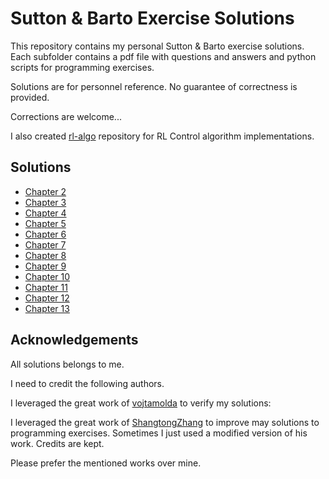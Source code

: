 # Sutton & Barto Exercise Solutions

This repository contains my personal Sutton & Barto exercise solutions. Each subfolder contains a pdf file with questions and answers and python scripts for programming exercises.   

Solutions are for personnel reference. No guarantee of correctness is provided. 

Corrections are welcome...

I also created  [rl-algo](https://github.com/habanoz/rl-algo) repository for RL Control algorithm implementations.

## Solutions

* [Chapter 2](chapter2/exercises2.pdf)
* [Chapter 3](chapter2/exercises3.pdf)
* [Chapter 4](chapter2/exercises4.pdf)
* [Chapter 5](chapter2/exercises5.pdf)
* [Chapter 6](chapter2/exercises6.pdf)
* [Chapter 7](chapter2/exercises7.pdf)
* [Chapter 8](chapter2/exercises8.pdf)
* [Chapter 9](chapter2/exercises9.pdf)
* [Chapter 10](chapter2/exercises10.pdf)
* [Chapter 11](chapter2/exercises11.pdf)
* [Chapter 12](chapter2/exercises12.pdf)
* [Chapter 13](chapter2/exercises13.pdf)



## Acknowledgements

All solutions belongs to me. 

I need to credit the following authors.

I leveraged the great work of [vojtamolda](
https://github.com/vojtamolda/reinforcement-learning-an-introduction) to verify my solutions:


I leveraged the great work of [ShangtongZhang](https://github.com/ShangtongZhang/reinforcement-learning-an-introduction) to improve may solutions to programming exercises. Sometimes I just used a modified version of his work. Credits are kept.

Please prefer the mentioned works over mine. 
